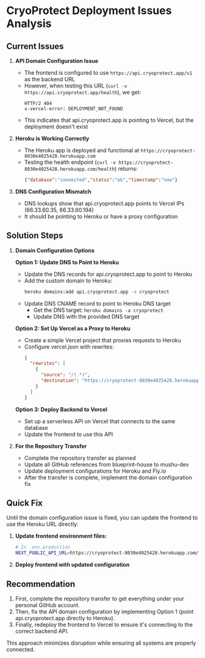 # CryoProtect Deployment Issues Analysis

## Current Issues

1. **API Domain Configuration Issue**
   - The frontend is configured to use `https://api.cryoprotect.app/v1` as the backend URL
   - However, when testing this URL (`curl -v https://api.cryoprotect.app/health`), we get:
     ```
     HTTP/2 404 
     x-vercel-error: DEPLOYMENT_NOT_FOUND
     ```
   - This indicates that api.cryoprotect.app is pointing to Vercel, but the deployment doesn't exist

2. **Heroku is Working Correctly**
   - The Heroku app is deployed and functional at `https://cryoprotect-8030e4025428.herokuapp.com`
   - Testing the health endpoint (`curl -v https://cryoprotect-8030e4025428.herokuapp.com/health`) returns:
     ```json
     {"database":"connected","status":"ok","timestamp":"now"}
     ```

3. **DNS Configuration Mismatch**
   - DNS lookups show that api.cryoprotect.app points to Vercel IPs (66.33.60.35, 66.33.60.194)
   - It should be pointing to Heroku or have a proxy configuration

## Solution Steps

1. **Domain Configuration Options**

   **Option 1: Update DNS to Point to Heroku**
   - Update the DNS records for api.cryoprotect.app to point to Heroku
   - Add the custom domain to Heroku:
     ```bash
     heroku domains:add api.cryoprotect.app -a cryoprotect
     ```
   - Update DNS CNAME record to point to Heroku DNS target
     - Get the DNS target: `heroku domains -a cryoprotect`
     - Update DNS with the provided DNS target

   **Option 2: Set Up Vercel as a Proxy to Heroku**
   - Create a simple Vercel project that proxies requests to Heroku
   - Configure vercel.json with rewrites:
     ```json
     {
       "rewrites": [
         {
           "source": "/(.*)",
           "destination": "https://cryoprotect-8030e4025428.herokuapp.com/$1"
         }
       ]
     }
     ```

   **Option 3: Deploy Backend to Vercel**
   - Set up a serverless API on Vercel that connects to the same database
   - Update the frontend to use this API

2. **For the Repository Transfer**
   - Complete the repository transfer as planned
   - Update all GitHub references from blueprint-house to mushu-dev
   - Update deployment configurations for Heroku and Fly.io
   - After the transfer is complete, implement the domain configuration fix

## Quick Fix

Until the domain configuration issue is fixed, you can update the frontend to use the Heroku URL directly:

1. **Update frontend environment files:**
   ```bash
   # In .env.production
   NEXT_PUBLIC_API_URL=https://cryoprotect-8030e4025428.herokuapp.com/api/v1
   ```

2. **Deploy frontend with updated configuration**

## Recommendation

1. First, complete the repository transfer to get everything under your personal GitHub account.
2. Then, fix the API domain configuration by implementing Option 1 (point api.cryoprotect.app directly to Heroku).
3. Finally, redeploy the frontend to Vercel to ensure it's connecting to the correct backend API.

This approach minimizes disruption while ensuring all systems are properly connected.